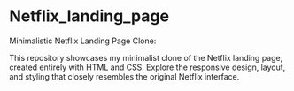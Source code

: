 # Netflix_landing_page

Minimalistic Netflix Landing Page Clone:

This repository showcases my minimalist clone of the Netflix landing page, created entirely with HTML and CSS. Explore the responsive design, layout, and styling that closely resembles the original Netflix interface.
